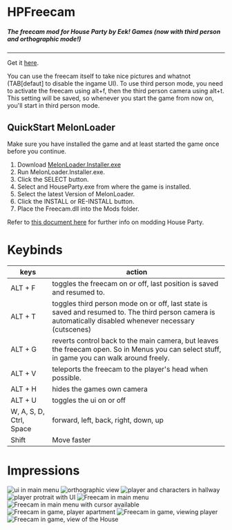 # HPFreecam
##### The freecam mod for House Party by Eek! Games (now with third person and orthographic mode!)
<hr>

Get it [here](https://github.com/CamelCaseName/HPFreecam/releases/latest). 

You can use the freecam itself to take nice pictures and whatnot (TAB[defaut] to disable the ingame UI).
To use third person mode, you need to activate the freecam using alt+f, then the third person camera using alt+t. This setting will be saved, so whenever you start the game from now on, you'll start in third person mode.

## QuickStart MelonLoader

Make sure you have installed the game and at least started the game once before you continue.


1. Download [MelonLoader.Installer.exe](https://github.com/HerpDerpinstine/MelonLoader/releases/latest/download/MelonLoader.Installer.exe)
2. Run MelonLoader.Installer.exe.
3. Click the SELECT button.
4. Select and HouseParty.exe from where the game is installed.
5. Select the latest Version of MelonLoader.
6. Click the INSTALL or RE-INSTALL button.
7. Place the Freecam.dll into the Mods folder.

Refer to [this document here](https://github.com/0x78f1935/HPMods) for further info on modding House Party.

# Keybinds


| keys                   | action                                                                   |
|------------------------|--------------------------------------------------------------------------|
| ALT + F                | toggles the freecam on or off, last position is saved and resumed to.    |
| ALT + T                | toggles third person mode on or off, last state is saved and resumed to. The third person camera is automatically disabled whenever necessary (cutscenes) |
| ALT + G                | reverts control back to the main camera, but leaves the freecam open. So in Menus you can select stuff, in game you can walk around freely.   | 
| ALT + V                | teleports the freecam to the player's head when possible.                |
| ALT + H                | hides the games own camera                                               |
| ALT + U                | toggles the ui on or off                                                 |
| W, A, S, D, Ctrl, Space| forward, left, back, right, down, up                                     |
| Shift                  | Move faster																|

# Impressions
![ui in main menu](https://github.com/CamelCaseName/HPFreecam/assets/48067449/01a83c48-b8da-4f56-b64f-4d4be83418ef)
![orthographic view](https://github.com/CamelCaseName/HPFreecam/assets/48067449/82de91f9-e369-4113-9809-ee7c183cde79)
![player and characters in hallway](https://github.com/CamelCaseName/HPFreecam/assets/48067449/c3259a49-9d4c-467f-98d3-37545566ba5a)
![player protrait with UI](https://github.com/CamelCaseName/HPFreecam/assets/48067449/75ff6f70-304a-4a0c-94e0-e2a849e50eb9)
![Freecam in main menu](https://user-images.githubusercontent.com/48067449/163736511-a13cad20-1213-4a7e-8c57-a289b1f9e7ca.png)
![Freecam in main menu with cursor available](https://user-images.githubusercontent.com/48067449/163736514-d95bc351-0271-4787-894b-e2eaccfdb407.png)
![Freecam in game, player apartment](https://user-images.githubusercontent.com/48067449/163736541-4ada6d53-a65a-4d78-9236-26e0946ba85c.png)
![Freecam in game, viewing player](https://user-images.githubusercontent.com/48067449/163736555-1b04a25b-4682-440a-8182-cb1964ae4f51.png)
![Freecam in game, view of the House](https://user-images.githubusercontent.com/48067449/163736581-9aaf0f92-dca0-454a-93b3-492bedf2e550.png)
